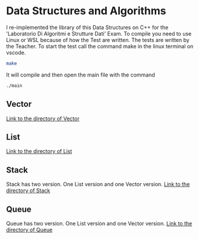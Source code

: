 # Data Structures and Algorithms
I re-implemented the library of this Data Structures on C++ for the 'Laboratorio Di Algoritmi e Strutture Dati' Exam.
To compile you need to use Linux or WSL because of how the Test are written.
The tests are written by the Teacher.
To start the test call the command make in the linux terminal on vscode.

```bash
make
```
It will compile and then open the main file with the command

```bash
./main
```

## Vector
[Link to the directory of Vector](https://github.com/taekwondodev/DataStructures_and_Algorithms/tree/main/Galdiero-Davide-N86004093/vector)

## List
[Link to the directory of List](https://github.com/taekwondodev/DataStructures_and_Algorithms/tree/main/Galdiero-Davide-N86004093/list)

## Stack
Stack has two version. One List version and one Vector version.
[Link to the directory of Stack](https://github.com/taekwondodev/DataStructures_and_Algorithms/tree/main/Galdiero-Davide-N86004093/stack)

## Queue
Queue has two version. One List version and one Vector version.
[Link to the directory of Queue](https://github.com/taekwondodev/DataStructures_and_Algorithms/tree/main/Galdiero-Davide-N86004093/queue)
